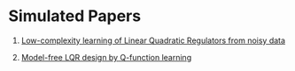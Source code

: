 # Simulated Papers

1. [Low-complexity learning of Linear Quadratic Regulators from noisy data](https://www.sciencedirect.com/science/article/pii/S0005109821000686)

2. [Model-free LQR design by Q-function learning](https://www.sciencedirect.com/science/article/pii/S0005109821005884)
